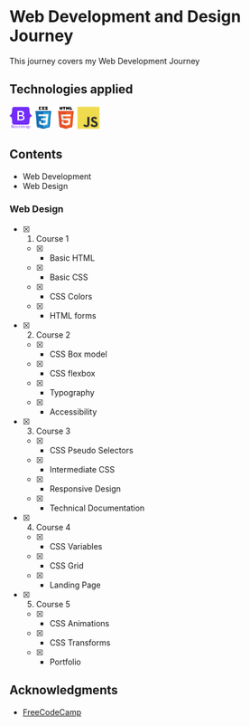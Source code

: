 # Web Development and Design Journey
This journey covers my Web Development Journey

## Technologies applied

<img src="https://raw.githubusercontent.com/devicons/devicon/master/icons/bootstrap/bootstrap-plain-wordmark.svg" alt="bootstrap" width="40" height="40"/><img src="https://raw.githubusercontent.com/devicons/devicon/master/icons/css3/css3-original-wordmark.svg" alt="css3" width="40" height="40"/><img src="https://raw.githubusercontent.com/devicons/devicon/master/icons/html5/html5-original-wordmark.svg" alt="html5" width="40" height="40"/><img src="https://raw.githubusercontent.com/devicons/devicon/master/icons/javascript/javascript-original.svg" alt="javascript" width="40" height="40"/> 

## Contents
- Web Development
- Web Design

### Web Design
* [x] 1) Course 1 
   * [x] - Basic HTML
   * [x] - Basic CSS
   * [x] - CSS Colors
   * [x] - HTML forms
* [x] 2) Course 2
   * [x] - CSS Box model
   * [x] - CSS flexbox
   * [x] - Typography
   * [x] - Accessibility
   
* [x] 3) Course 3
   * [x] - CSS Pseudo Selectors
   * [x] - Intermediate CSS
   * [x] - Responsive Design
   * [x] - Technical Documentation
   
* [x] 4) Course 4
   * [x] - CSS Variables
   * [x] - CSS Grid
   * [x] - Landing Page
   
* [x] 5) Course 5
   * [x] - CSS Animations
   * [x] - CSS Transforms
   * [x] - Portfolio

## Acknowledgments
* [FreeCodeCamp](https://www.freecodecamp.org/learn/2022/responsive-web-design#build-a-tribute-page-project)
